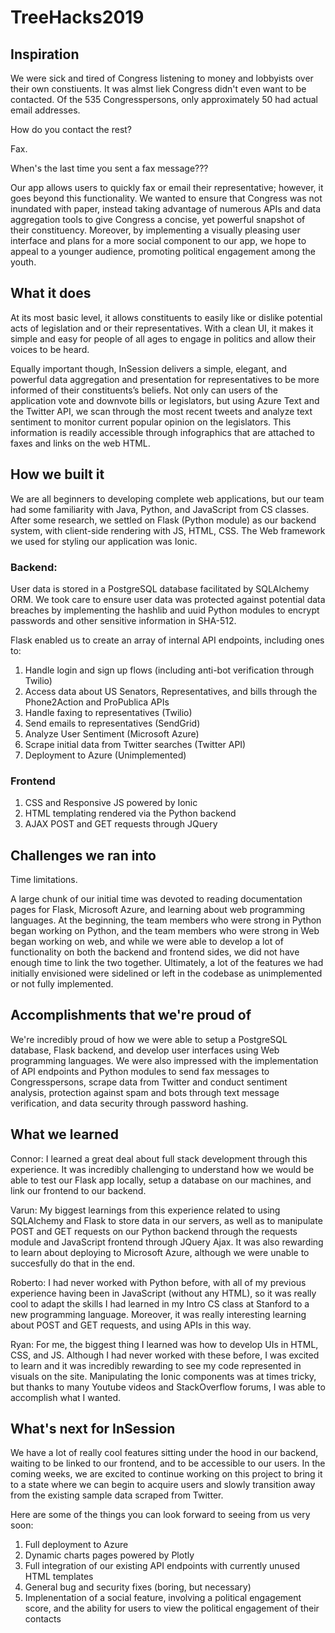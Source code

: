 # TreeHacks2019

## Inspiration

We were sick and tired of Congress listening to money and lobbyists over their own constiuents. It was almst liek Congress didn't even want to be contacted. Of the 535 Congresspersons, only approximately 50 had actual email addresses. 

How do you contact the rest? 

Fax. 

When's the last time you sent a fax message???

Our app allows users to quickly fax or email their representative; however, it goes beyond this functionality. We wanted to ensure that Congress was not inundated with paper, instead taking advantage of numerous APIs and data aggregation tools to give Congress a concise, yet powerful snapshot of their constituency. Moreover, by implementing a visually pleasing user interface and plans for a more social component to our app, we hope to appeal to a younger audience, promoting political engagement among the youth. 

## What it does

At its most basic level, it allows constituents to easily like or dislike potential acts of legislation and or their representatives. With a clean UI, it makes it simple and easy for people of all ages to engage in politics and allow their voices to be heard. 

Equally important though, InSession delivers a simple, elegant, and powerful data aggregation and presentation for representatives to be more informed of their constituents’s beliefs. Not only can users of the application vote and downvote bills or legislators, but using Azure Text and the Twitter API, we scan through the most recent tweets and analyze text sentiment to monitor current popular opinion on the legislators. This information is readily accessible through infographics that are attached to faxes and links on the web HTML.

## How we built it

We are all beginners to developing complete web applications, but our team had some familiarity with Java, Python, and JavaScript from CS classes. After some research, we settled on Flask (Python module) as our backend system, with client-side rendering with JS, HTML, CSS. The Web framework we used for styling our application was Ionic. 

### Backend: 

User data is stored in a PostgreSQL database facilitated by SQLAlchemy ORM. We took care to ensure user data was protected against potential data breaches by implementing the hashlib and uuid Python modules to encrypt passwords and other sensitive information in SHA-512. 

Flask enabled us to create an array of internal API endpoints, including ones to: 

1. Handle login and sign up flows (including anti-bot verification through Twilio)
2. Access data about US Senators, Representatives, and bills through the Phone2Action and ProPublica APIs
3. Handle faxing to representatives (Twilio)
4. Send emails to representatives (SendGrid)
5. Analyze User Sentiment (Microsoft Azure)
6. Scrape initial data from Twitter searches (Twitter API)
7. Deployment to Azure (Unimplemented)

### Frontend
1) CSS and Responsive JS powered by Ionic
2) HTML templating rendered via the Python backend
3) AJAX POST and GET requests through JQuery

## Challenges we ran into
Time limitations. 

A large chunk of our initial time was devoted to reading documentation pages for Flask, Microsoft Azure, and learning about web programming languages. At the beginning, the team members who were strong in Python began working on Python, and the team members who were strong in Web began working on web, and while we were able to develop a lot of functionality on both the backend and frontend sides, we did not have enough time to link the two together. Ultimately, a lot of the features we had initially envisioned were sidelined or left in the codebase as unimplemented or not fully implemented. 
## Accomplishments that we're proud of
We're incredibly proud of how we were able to setup a PostgreSQL database, Flask backend, and develop user interfaces using Web programming languages. We were also impressed with the implementation of API endpoints and Python modules to send fax messages to Congresspersons, scrape data from Twitter and conduct sentiment analysis, protection against spam and bots through text message verification, and data security through password hashing. 

## What we learned

Connor: I learned a great deal about full stack development through this experience. It was incredibly challenging to understand how we would be able to test our Flask app locally, setup a database on our machines, and link our frontend to our backend. 

Varun: My biggest learnings from this experience related to using SQLAlchemy and Flask to store data in our servers, as well as to manipulate POST and GET requests on our Python backend through the requests module and JavaScript frontend through JQuery Ajax. It was also rewarding to learn about deploying to Microsoft Azure, although we were unable to succesfully do that in the end. 

Roberto: I had never worked with Python before, with all of my previous experience having been in JavaScript (without any HTML), so it was really cool to adapt the skills I had learned in my Intro CS class at Stanford to a new programming language. Moreover, it was really interesting learning about POST and GET requests, and using APIs in this way. 

Ryan: For me, the biggest thing I learned was how to develop UIs in HTML, CSS, and JS. Although I had never worked with these before, I was excited to learn and it was incredibly rewarding to see my code represented in visuals on the site. Manipulating the Ionic components was at times tricky, but thanks to many Youtube videos and StackOverflow forums, I was able to accomplish what I wanted. 

## What's next for InSession
We have a lot of really cool features sitting under the hood in our backend, waiting to be linked to our frontend, and to be accessible to our users. In the coming weeks, we are excited to continue working on this project to bring it to a state where we can begin to acquire users and slowly transition away from the existing sample data scraped from Twitter. 

Here are some of the things you can look forward to seeing from us very soon:
1) Full deployment to Azure
2) Dynamic charts pages powered by Plotly
3) Full integration of our existing API endpoints with currently unused HTML templates
4) General bug and security fixes (boring, but necessary)
5) Implenentation of a social feature, involving a political engagement score, and the ability for users to view the political engagement of their contacts

